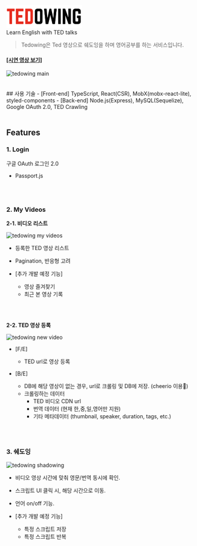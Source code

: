 <p>
  <img width="200" src="./front/public/images/logo_black.png">
  <br/>
  Learn English with TED talks
</p>

> Tedowing은 Ted 영상으로 쉐도잉을 하며 영어공부를 하는 서비스입니다.

<h4>
  <a href="https://vimeo.com/423093700" target="_blank">[시연 영상 보기]</a>
</h4>

<img width="640" alt="tedowing main" src="https://user-images.githubusercontent.com/11307469/83143884-95613f00-a12d-11ea-9806-286cb1387340.jpg" />
<br/>
<br/>
<br/>
## 사용 기술
- [Front-end] TypeScript, React(CSR), MobX(mobx-react-lite), styled-components
- [Back-end] Node.js(Express), MySQL(Sequelize), Google OAuth 2.0, TED Crawling
<br/>
<br/>

## Features

### 1. Login

구글 OAuth 로그인 2.0

- Passport.js

<br/>
<br/>

### 2. My Videos

**2-1. 비디오 리스트**

<img width="640" alt="tedowing my videos" src="https://user-images.githubusercontent.com/11307469/83146644-985e2e80-a131-11ea-91dd-4f4f1b3ab52d.jpg">

- 등록한 TED 영상 리스트
- Pagination, 반응형 고려
  <br/>

- [추가 개발 예정 기능]
  - 영상 즐겨찾기
  - 최근 본 영상 기록

<br/>
<br/>

**2-2. TED 영상 등록**

<img width="640" alt="tedowing new video" src="https://user-images.githubusercontent.com/11307469/83146978-00ad1000-a132-11ea-8394-5c8d0f2da929.png">

- [F/E]

  - TED url로 영상 등록

- [B/E]
  - DB에 해당 영상이 없는 경우, url로 크롤링 및 DB에 저장. (cheerio 이용)
  - 크롤링하는 데이터
    - TED 비디오 CDN url
    - 번역 데이터 (현재 한,중,일,영어만 지원)
    - 기타 메타데이터 (thumbnail, speaker, duration, tags, etc.)

<br/>
<br/>

### 3. 쉐도잉

<img alt="tedowing shadowing" src="https://user-images.githubusercontent.com/11307469/83150235-fee54b80-a135-11ea-919b-b9978916fa1c.gif">

- 비디오 영상 시간에 맞춰 영문/번역 동시에 확인.
- 스크립트 UI 클릭 시, 해당 시간으로 이동.
- 언어 on/off 기능.

- [추가 개발 예정 기능]
  - 특정 스크립트 저장
  - 특정 스크립트 반복
